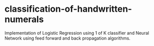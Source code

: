 # classification-of-handwritten-numerals
Implementation of Logistic Regression using 1 of K classifier and Neural Network using feed forward and back propagation algorithms.
